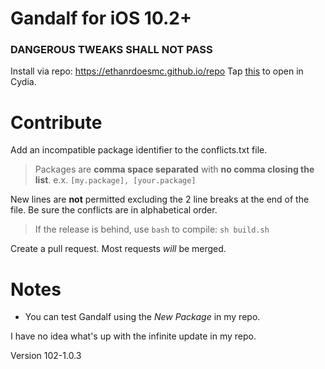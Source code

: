 # Gandalf for iOS 10.2+
### DANGEROUS TWEAKS SHALL NOT PASS

Install via repo: https://ethanrdoesmc.github.io/repo
Tap [this](cydia://url/https://cydia.saurik.com/api/share#?source=https://ethanrdoesmc.github.io/repo) to open in Cydia.

# Contribute
Add an incompatible package identifier to the conflicts.txt file.
> Packages are **comma space separated** with **no comma closing the list**.
e.x. `[my.package], [your.package]`

New lines are **not** permitted excluding the 2 line breaks at the end of the file.
Be sure the conflicts are in alphabetical order.

> If the release is behind, use `bash` to compile:
`sh build.sh`

Create a pull request. Most requests *will* be merged.


# Notes
- You can test Gandalf using the *New Package* in my repo.


I have no idea what's up with the infinite update in my repo. 

Version 102-1.0.3
